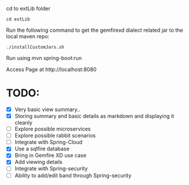cd to extLib folder

`cd extLib`

Run the following command to get the gemfirexd dialect related jar to the local maven repo:

`./installCustomJars.sh`

Run using mvn spring-boot:run

Access Page at http://localhost:8080


TODO:
=====
- [X] Very basic view summary..
- [X] Storing summary and basic details as markdown and displaying it cleanly
- [ ] Explore possible microservices
- [ ] Explore possible rabbit scenarios
- [ ] Integrate with Spring-Cloud
- [X] Use a sqlfire database
- [X] Bring in Gemfire XD use case
- [X] Add viewing details
- [ ] Integrate with Spring-security
- [ ] Ability to add/edit band through Spring-security
